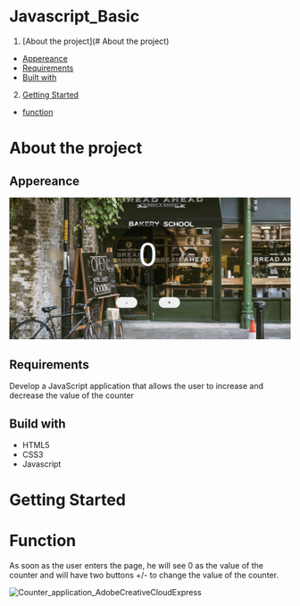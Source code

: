 # Javascript_Basic

1. [About the project](# About the project)

- [Appereance]()
- [Requirements]()
- [Built with]()

2. [Getting Started]()
- [function]()

# About the project

## Appereance

<img src="assets/img/Counter application.png" width=800px>

## Requirements

Develop a JavaScript application that allows the user to increase and decrease the value of the counter

## Build with

- HTML5
- CSS3
- Javascript

# Getting Started

# Function

As soon as the user enters the page, he will see 0 as the value of the counter and will have two buttons +/- to change the value of the counter.

![Counter_application_AdobeCreativeCloudExpress](https://user-images.githubusercontent.com/101564006/163794337-4f47261d-7312-4e2e-ac3d-e2bee4235891.gif)



